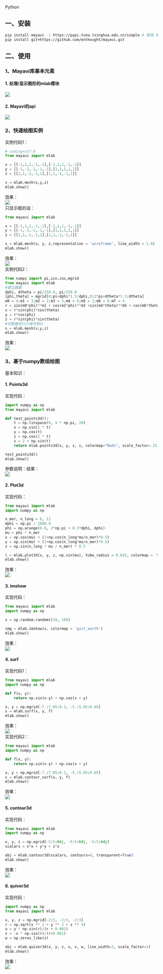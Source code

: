 Python
<a name="DOz81"></a>
## 一、安装
```bash
pip install mayavi -i https://pypi.tuna.tsinghua.edu.cn/simple # 报错 推荐下面的这条指令安装
pip install git+https://github.com/enthought/mayavi.git
```
<a name="XnQs8"></a>
## 二、使用
<a name="CfJQH"></a>
### 1、Mayavi库基本元素
<a name="HfEV7"></a>
#### 1. 处理/显示图形的mlab模块
![](./img/1658209307640-a190aa2d-e633-49ca-b50e-5795ca8a55d2.png)
<a name="NFRIK"></a>
#### 2. Mayavi的api
![](./img/1658209307648-7619c96f-2ed5-473c-91e0-4766521f06fa.png)
<a name="Uwffg"></a>
### 2、快速绘图实例
实例代码1：
```python
# coding=utf-8
from mayavi import mlab

x = [[-1,1,1,-1,-1],[-1,1,1,-1,-1]]
y = [[-1,-1,-1,-1,-1],[1,1,1,1,1]]
z = [[1,1,-1,-1,1],[1,1,-1,-1,1]]

s = mlab.mesh(x,y,z)
mlab.show()
```
效果：<br />![](./img/1658209307630-0a55f269-27aa-447e-aa7b-38aa0548d3c7.png)<br />只显示框的话：
```python
from mayavi import mlab

x = [[-1,1,1,-1,-1],[-1,1,1,-1,-1]]
y = [[-1,-1,-1,-1,-1],[1,1,1,1,1]]
z = [[1,1,-1,-1,1],[1,1,-1,-1,1]]

s = mlab.mesh(x, y, z,representation = 'wireframe', line_width = 1.0)
mlab.show()
```
效果：<br />![](./img/1658209307642-46486b0a-04bb-4ded-b680-51cb80633087.png)<br />实例代码2：
```python
from numpy import pi,sin,cos,mgrid
from mayavi import mlab
#建立数据
dphi, dtheta = pi/250.0, pi/250.0
[phi,theta] = mgrid[0:pi+dphi*1.5:dphi,0:2*pi+dtheta*1.5:dtheta]
m0 = 4;m1 = 3;m2 = 2;m3 = 3;m4 = 6;m5 = 2;m6 = 6;m7 = 4
r = sin(m0*phi)**m1 + cos(m2*phi)**m3 +sin(m4*theta)**m5 + cos(m6*theta)**m7
x = r*sin(phi)*cos(theta)
y = r*cos(phi)
z = r*sin(phi)*sin(theta)
#对数据进行三维可视化
s = mlab.mesh(x,y,z)
mlab.show()
```
效果：<br />![](./img/1658209307693-a6625d97-2342-402d-b741-3732338a71b1.png)
<a name="RJ9tJ"></a>
### 3、基于numpy数组绘图
基本知识：
<a name="nvspF"></a>
#### 1. Points3d
实现代码：
```python
import numpy as np
from mayavi import mlab

def test_points3d():
    t = np.linspace(0, 4 * np.pi, 20)
    x = np.sin(2 * t)
    y = np.cos(t)
    z = np.cos(2 * t)
    s = 2 + np.sin(t)
    return mlab.points3d(x, y, z, s, colormap="Reds", scale_factor=.25) # s (x,y,z)处标量的值 copper

test_points3d()
mlab.show()
```
参数说明：结果：<br />![](./img/1658209307931-70a58e2d-bca2-4a8b-86e5-71018bf6d100.png)
<a name="tQT4U"></a>
#### 2. Plot3d
实现代码：
```python
from mayavi import mlab
import numpy as np

n_mer, n_long = 6, 11
dphi = np.pi / 1000.0
phi = np.arange(0.0, 2*np.pi + 0.5*dphi, dphi)
mu = phi * n_mer
x = np.cos(mu) + (1+np.cos(n_long*mu/n_mer)*0.5)
y = np.sin(mu) + (1+np.cos(n_long*mu/n_mer)*0.5)
z = np.sin(n_long * mu / n_mer) * 0.5

l = mlab.plot3d(x, y, z, np.sin(mu), tube_radius = 0.025, colormap = 'Spectral')
mlab.show()
```
效果：<br />![](./img/1658209308041-0ec1c8d6-15ae-4471-96aa-ee2953fcd480.png)
<a name="zLZ5l"></a>
#### 3. imshow
实现代码：
```python
from mayavi import mlab
import numpy as np

s = np.random.random((10, 10))

img = mlab.imshow(s, colormap = 'gist_earth')
mlab.show()
```
效果：<br />![](./img/1658209308046-221be2c0-fcdf-4fef-8437-c32de2a0418e.png)
<a name="t9gfo"></a>
#### 4. surf
实现代码1：
```python
from mayavi import mlab
import numpy as np

def f(x, y):
	return np.sin(x-y) + np.cos(x + y)

x, y = np.mgrid[-7.:7.05:0.1, -5.:5.05:0.05]
s = mlab.surf(x, y, f)
mlab.show()
```
效果：<br />![](./img/1658209308076-5baa73af-1b63-4da7-b031-0ba289d07464.png)<br />实现代码2：
```python
from mayavi import mlab
import numpy as np

def f(x, y):
	return np.sin(x-y) + np.cos(x + y)

x, y = np.mgrid[-7.:7.05:0.1, -5.:5.05:0.05]
s = mlab.contour_surf(x, y, f)
mlab.show()
```
效果：<br />![](./img/1658209308155-dd486135-acf0-453a-9c85-743849373260.png)
<a name="nBRw4"></a>
#### 5. contour3d
实现代码：
```python
from mayavi import mlab
import numpy as np

x, y, z = np.ogrid[-5:5:64j, -5:5:64j, -5:5:64j]
scalars = x*x + y*y + z*z

obj = mlab.contour3d(scalars, contours=8, transparent=True)
mlab.show()
```
效果：<br />![](./img/1658209308513-769224b4-3b6e-49e7-b3d9-b63d2ed416e9.png)
<a name="z0cKY"></a>
#### 6. quiver3d
实现代码：
```python
import numpy as np
from mayavi import mlab

x, y, z = np.mgrid[-2:3, -2:3, -2:3]
r = np.sqrt(x ** 2 + y ** 2 + z ** 4)
u = y * np.sin(r)/(r + 0.001)
v = -x * np.sin(r)/(r+0.001)
w = np.zeros_like(z)

obj = mlab.quiver3d(x, y, z, u, v, w, line_width=3, scale_factor=1)
mlab.show()
```
效果：<br />![](./img/1658209308622-9a3707d0-1893-446d-8d81-2787fe927a57.png)
